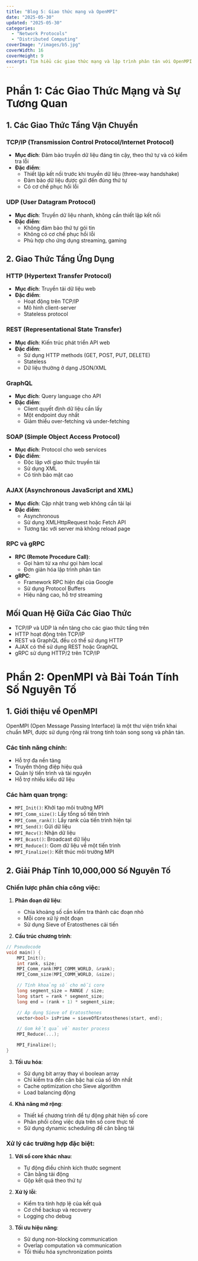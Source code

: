```yaml
---
title: "Blog 5: Giao thức mạng và OpenMPI"
date: "2025-05-30"
updated: "2025-05-30"
categories:
  - "Network Protocols"
  - "Distributed Computing"
coverImage: "/images/b5.jpg"
coverWidth: 16
coverHeight: 9
excerpt: Tìm hiểu các giao thức mạng và lập trình phân tán với OpenMPI
---
```


# Phần 1: Các Giao Thức Mạng và Sự Tương Quan

## 1. Các Giao Thức Tầng Vận Chuyển

### TCP/IP (Transmission Control Protocol/Internet Protocol)
- **Mục đích**: Đảm bảo truyền dữ liệu đáng tin cậy, theo thứ tự và có kiểm tra lỗi
- **Đặc điểm**: 
  - Thiết lập kết nối trước khi truyền dữ liệu (three-way handshake)
  - Đảm bảo dữ liệu được gửi đến đúng thứ tự
  - Có cơ chế phục hồi lỗi

### UDP (User Datagram Protocol)
- **Mục đích**: Truyền dữ liệu nhanh, không cần thiết lập kết nối
- **Đặc điểm**:
  - Không đảm bảo thứ tự gói tin
  - Không có cơ chế phục hồi lỗi
  - Phù hợp cho ứng dụng streaming, gaming

## 2. Giao Thức Tầng Ứng Dụng

### HTTP (Hypertext Transfer Protocol)
- **Mục đích**: Truyền tải dữ liệu web
- **Đặc điểm**: 
  - Hoạt động trên TCP/IP
  - Mô hình client-server
  - Stateless protocol

### REST (Representational State Transfer)
- **Mục đích**: Kiến trúc phát triển API web
- **Đặc điểm**:
  - Sử dụng HTTP methods (GET, POST, PUT, DELETE)
  - Stateless
  - Dữ liệu thường ở dạng JSON/XML

### GraphQL
- **Mục đích**: Query language cho API
- **Đặc điểm**:
  - Client quyết định dữ liệu cần lấy
  - Một endpoint duy nhất
  - Giảm thiểu over-fetching và under-fetching

### SOAP (Simple Object Access Protocol)
- **Mục đích**: Protocol cho web services
- **Đặc điểm**:
  - Độc lập với giao thức truyền tải
  - Sử dụng XML
  - Có tính bảo mật cao

### AJAX (Asynchronous JavaScript and XML)
- **Mục đích**: Cập nhật trang web không cần tải lại
- **Đặc điểm**:
  - Asynchronous
  - Sử dụng XMLHttpRequest hoặc Fetch API
  - Tương tác với server mà không reload page

### RPC và gRPC
- **RPC (Remote Procedure Call)**:
  - Gọi hàm từ xa như gọi hàm local
  - Đơn giản hóa lập trình phân tán
- **gRPC**:
  - Framework RPC hiện đại của Google
  - Sử dụng Protocol Buffers
  - Hiệu năng cao, hỗ trợ streaming

## Mối Quan Hệ Giữa Các Giao Thức
- TCP/IP và UDP là nền tảng cho các giao thức tầng trên
- HTTP hoạt động trên TCP/IP
- REST và GraphQL đều có thể sử dụng HTTP
- AJAX có thể sử dụng REST hoặc GraphQL
- gRPC sử dụng HTTP/2 trên TCP/IP

# Phần 2: OpenMPI và Bài Toán Tính Số Nguyên Tố

## 1. Giới thiệu về OpenMPI

OpenMPI (Open Message Passing Interface) là một thư viện triển khai chuẩn MPI, được sử dụng rộng rãi trong tính toán song song và phân tán.

### Các tính năng chính:
- Hỗ trợ đa nền tảng
- Truyền thông điệp hiệu quả
- Quản lý tiến trình và tài nguyên
- Hỗ trợ nhiều kiểu dữ liệu

### Các hàm quan trọng:
- `MPI_Init()`: Khởi tạo môi trường MPI
- `MPI_Comm_size()`: Lấy tổng số tiến trình
- `MPI_Comm_rank()`: Lấy rank của tiến trình hiện tại
- `MPI_Send()`: Gửi dữ liệu
- `MPI_Recv()`: Nhận dữ liệu
- `MPI_Bcast()`: Broadcast dữ liệu
- `MPI_Reduce()`: Gom dữ liệu về một tiến trình
- `MPI_Finalize()`: Kết thúc môi trường MPI

## 2. Giải Pháp Tính 10,000,000 Số Nguyên Tố

### Chiến lược phân chia công việc:

1. **Phân đoạn dữ liệu**:
   - Chia khoảng số cần kiểm tra thành các đoạn nhỏ
   - Mỗi core xử lý một đoạn
   - Sử dụng Sieve of Eratosthenes cải tiến

2. **Cấu trúc chương trình**:
```c
// Pseudocode
void main() {
    MPI_Init();
    int rank, size;
    MPI_Comm_rank(MPI_COMM_WORLD, &rank);
    MPI_Comm_size(MPI_COMM_WORLD, &size);

    // Tính khoảng số cho mỗi core
    long segment_size = RANGE / size;
    long start = rank * segment_size;
    long end = (rank + 1) * segment_size;

    // Áp dụng Sieve of Eratosthenes
    vector<bool> isPrime = sieveOfEratosthenes(start, end);

    // Gom kết quả về master process
    MPI_Reduce(...);

    MPI_Finalize();
}
```

3. **Tối ưu hóa**:
   - Sử dụng bit array thay vì boolean array
   - Chỉ kiểm tra đến căn bậc hai của số lớn nhất
   - Cache optimization cho Sieve algorithm
   - Load balancing động

4. **Khả năng mở rộng**:
   - Thiết kế chương trình để tự động phát hiện số core
   - Phân phối công việc dựa trên số core thực tế
   - Sử dụng dynamic scheduling để cân bằng tải

### Xử lý các trường hợp đặc biệt:

1. **Với số core khác nhau**:
   - Tự động điều chỉnh kích thước segment
   - Cân bằng tải động
   - Gộp kết quả theo thứ tự

2. **Xử lý lỗi**:
   - Kiểm tra tính hợp lệ của kết quả
   - Cơ chế backup và recovery
   - Logging cho debug

3. **Tối ưu hiệu năng**:
   - Sử dụng non-blocking communication
   - Overlap computation và communication
   - Tối thiểu hóa synchronization points
